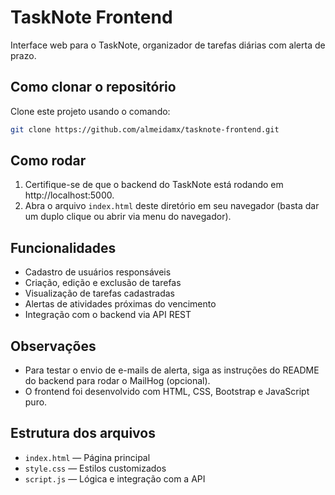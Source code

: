 # TaskNote Frontend

Interface web para o TaskNote, organizador de tarefas diárias com alerta de prazo.

## Como clonar o repositório

Clone este projeto usando o comando:
```bash
git clone https://github.com/almeidamx/tasknote-frontend.git
```

## Como rodar

1. Certifique-se de que o backend do TaskNote está rodando em http://localhost:5000.
2. Abra o arquivo `index.html` deste diretório em seu navegador (basta dar um duplo clique ou abrir via menu do navegador).

## Funcionalidades
- Cadastro de usuários responsáveis
- Criação, edição e exclusão de tarefas
- Visualização de tarefas cadastradas
- Alertas de atividades próximas do vencimento
- Integração com o backend via API REST

## Observações
- Para testar o envio de e-mails de alerta, siga as instruções do README do backend para rodar o MailHog (opcional).
- O frontend foi desenvolvido com HTML, CSS, Bootstrap e JavaScript puro.

## Estrutura dos arquivos
- `index.html` — Página principal
- `style.css` — Estilos customizados
- `script.js` — Lógica e integração com a API



